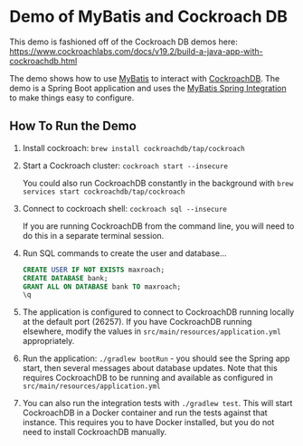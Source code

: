 # Demo of MyBatis and Cockroach DB

This demo is fashioned off of the Cockroach DB demos here: https://www.cockroachlabs.com/docs/v19.2/build-a-java-app-with-cockroachdb.html

The demo shows how to use [MyBatis](https://mybatis.org/mybatis-3/) to interact with [CockroachDB](https://www.cockroachlabs.com/). The demo is a Spring Boot application
and uses the [MyBatis Spring Integration](https://mybatis.org/spring/) to make things easy to configure.

## How To Run the Demo

1. Install cockroach: `brew install cockroachdb/tap/cockroach`

1. Start a Cockroach cluster: `cockroach start --insecure`

   You could also run CockroachDB constantly in the background with `brew services start cockroachdb/tap/cockroach`

1. Connect to cockroach shell: `cockroach sql --insecure`

   If you are running CockroachDB from the command line, you will need to do this in a separate terminal session.

1. Run SQL commands to create the user and database...

   ```sql
   CREATE USER IF NOT EXISTS maxroach;
   CREATE DATABASE bank;
   GRANT ALL ON DATABASE bank TO maxroach;
   \q
   ```

1. The application is configured to connect to CockroachDB running locally at the default port (26257). If you have CockroachDB running elsewhere, modify
   the values in `src/main/resources/application.yml` appropriately.

1. Run the application: `./gradlew bootRun` - you should see the Spring app start, then several messages about database updates. Note that this requires
   CockroachDB to be running and available as configured in `src/main/resources/application.yml`

1. You can also run the integration tests with `./gradlew test`. This will start CockroachDB in a Docker container and run the tests against that instance.
   This requires you to have Docker installed, but you do not need to install CockroachDB manually.
